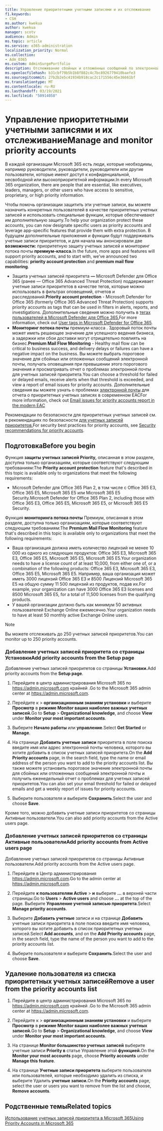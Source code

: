 ```yaml
---
title: Управление приоритетными учетными записями и их отслеживание
f1.keywords:
- CSH
ms.author: kwekua
author: kwekua
manager: scotv
audience: Admin
ms.topic: article
ms.service: o365-administration
localization_priority: Normal
ms.collection:
- Adm_O365
ms.custom: AdminSurgePortfolio
description: Отслеживание сбойных и отложенных сообщений по электронной почте, отправленных в учетные записи с высокими последствиями для бизнеса или из них.
ms.openlocfilehash: b31cbf79b5b1b8f882c4c7bc8926779410baefe3
ms.sourcegitcommit: 27b2b2e5c41934b918cac2c171556c45e36661bf
ms.translationtype: MT
ms.contentlocale: ru-RU
ms.lasthandoff: 03/19/2021
ms.locfileid: "50914058"
---
```

# <a name="manage-and-monitor-priority-accounts"></a><span data-ttu-id="78487-103">Управление приоритетными учетными записями и их отслеживание</span><span class="sxs-lookup"><span data-stu-id="78487-103">Manage and monitor priority accounts</span></span>

<span data-ttu-id="78487-104">В каждой организации Microsoft 365 есть люди, которые необходимы, например руководители, руководители, руководители или другие пользователи, которые имеют доступ к конфиденциальной, несвободной или высокоприоритетной информации.</span><span class="sxs-lookup"><span data-stu-id="78487-104">In every Microsoft 365 organization, there are people that are essential, like executives, leaders, managers, or other users who have access to sensitive, proprietary, or high priority information.</span></span>

<span data-ttu-id="78487-105">Чтобы помочь организации защитить эти учетные записи, вы можете назначить конкретных пользователей в качестве приоритетных учетных записей и использовать специальные функции, которые обеспечивают им дополнительную защиту.</span><span class="sxs-lookup"><span data-stu-id="78487-105">To help your organization protect these accounts, you can now designate specific users as priority accounts and leverage app-specific features that provide them with extra protection.</span></span> <span data-ttu-id="78487-106">В будущем дополнительные приложения и функции будут поддерживать учетные записи приоритетов, и для начала мы анонсировали две **возможности:** приоритетную защиту учетных записей и мониторинг потока почты **премиум-класса.**</span><span class="sxs-lookup"><span data-stu-id="78487-106">In the future, more apps and features will support priority accounts, and to start with, we’ve announced two capabilities: **priority account protection** and **premium mail flow monitoring**.</span></span>

- <span data-ttu-id="78487-107">Защита учетных записей приоритета **—** Microsoft Defender для Office 365 (ранее — Office 365 Advanced Threat Protection) поддерживает учетные записи приоритетов в качестве тегов, которые можно использовать в фильтрах оповещений, отчетов и расследований.</span><span class="sxs-lookup"><span data-stu-id="78487-107">**Priority account protection** - Microsoft Defender for Office 365 (formerly Office 365 Advanced Threat Protection) supports priority accounts as tags that can be used in filters in alerts, reports, and investigations.</span></span> <span data-ttu-id="78487-108">Дополнительные сведения можно получить в [тегах пользователей в Microsoft Defender для Office 365.](../../security/office-365-security/user-tags.md)</span><span class="sxs-lookup"><span data-stu-id="78487-108">For more information, check out [User tags in Microsoft Defender for Office 365](../../security/office-365-security/user-tags.md).</span></span>
- <span data-ttu-id="78487-109">**Мониторинг потока почты** премиум-класса . Здоровый поток почты может иметь решающее значение для успешного ведения бизнеса, а задержки или сбои доставки могут отрицательно повлиять на бизнес.</span><span class="sxs-lookup"><span data-stu-id="78487-109">**Premium Mail Flow Monitoring** - Healthy mail flow can be critical to business success, and delivery delays or failures can have a negative impact on the business.</span></span> <span data-ttu-id="78487-110">Вы можете выбрать пороговое значение для сбойных или отложенных сообщений электронной почты, получать оповещения при превышении этого порогового значения и просматривать отчет о проблемах электронной почты для учетных записей приоритета.</span><span class="sxs-lookup"><span data-stu-id="78487-110">You can choose a threshold for failed or delayed emails, receive alerts when that threshold is exceeded, and view a report of email issues for priority accounts.</span></span> <span data-ttu-id="78487-111">Дополнительные сведения вы можете узнать о проблемах [электронной почты](/exchange/monitoring/mail-flow-reports/mfr-email-issues-for-priority-accounts-report) для отчета о приоритетных учетных записях в современном EAC</span><span class="sxs-lookup"><span data-stu-id="78487-111">For more information, check out [Email issues for priority accounts report in the modern EAC](/exchange/monitoring/mail-flow-reports/mfr-email-issues-for-priority-accounts-report)</span></span>

<span data-ttu-id="78487-112">Рекомендации по безопасности для приоритетных учетных записей см. в рекомендациях по безопасности [для учетных записей приоритетов.](../../security/office-365-security/security-recommendations-for-priority-accounts.md)</span><span class="sxs-lookup"><span data-stu-id="78487-112">For security best practices for priority accounts, see [Security recommendations for priority accounts](../../security/office-365-security/security-recommendations-for-priority-accounts.md).</span></span>

## <a name="before-you-begin"></a><span data-ttu-id="78487-113">Подготовка</span><span class="sxs-lookup"><span data-stu-id="78487-113">Before you begin</span></span>

<span data-ttu-id="78487-114">Функция **защиты учетных записей Priority,** описанная в этом разделе, доступна только организациям, которые соответствуют следующим требованиям:</span><span class="sxs-lookup"><span data-stu-id="78487-114">The **Priority account protection** feature that's described in this topic is available only to organizations that meet the following requirements:</span></span>

- <span data-ttu-id="78487-115">Microsoft Defender для Office 365 Plan 2, в том числе с Office 365 E3, Office 365 E5, Microsoft 365 E5 или Microsoft 365 E5 Security.</span><span class="sxs-lookup"><span data-stu-id="78487-115">Microsoft Defender for Office 365 Plan 2, including those with Office 365 E3, Office 365 E5, Microsoft 365 E5, or Microsoft 365 E5 Security.</span></span>

<span data-ttu-id="78487-116">Функция **мониторинга потока почты** Премиум, описанная в этом разделе, доступна только организациям, которые соответствуют следующим требованиям:</span><span class="sxs-lookup"><span data-stu-id="78487-116">The **Premium Mail Flow Monitoring** feature that's described in this topic is available only to organizations that meet the following requirements:</span></span>

- <span data-ttu-id="78487-117">Ваша организация должна иметь количество лицензий не менее 10 000 из одного из следующих продуктов: Office 365 E3, Microsoft 365 E3, Office 365 E5, Microsoft 365 E5, Microsoft 365 E5.</span><span class="sxs-lookup"><span data-stu-id="78487-117">Your organization needs to have a license count of at least 10,000, from either one of, or a combination of the following products: Office 365 E3, Microsoft 365 E3, Office 365 E5, Microsoft 365 E5.</span></span> <span data-ttu-id="78487-118">Например, ваша организация может иметь 3000 лицензий Office 365 E3 и 8500 Лицензий Microsoft 365 E5 на общую сумму 11 500 лицензий из продуктов, подав их.</span><span class="sxs-lookup"><span data-stu-id="78487-118">For example, your organization can have 3000 Office 365 E3 licenses and 8500 Microsoft 365 E5, for a total of 11,500 licenses from the qualifying products.</span></span>
- <span data-ttu-id="78487-119">У вашей организации должно быть как минимум 50 активных пользователей Exchange Online ежемесячно.</span><span class="sxs-lookup"><span data-stu-id="78487-119">Your organization needs to have at least 50 monthly active Exchange Online users.</span></span>

> [!NOTE]
> <span data-ttu-id="78487-120">Вы можете отслеживать до 250 учетных записей приоритетов.</span><span class="sxs-lookup"><span data-stu-id="78487-120">You can monitor up to 250 priority accounts.</span></span>

### <a name="add-priority-accounts-from-the-setup-page"></a><span data-ttu-id="78487-121">Добавление учетных записей приоритета со страницы Установки</span><span class="sxs-lookup"><span data-stu-id="78487-121">Add priority accounts from the Setup page</span></span>

<span data-ttu-id="78487-122">Добавление учетных записей приоритетов со страницы **Установки.**</span><span class="sxs-lookup"><span data-stu-id="78487-122">Add priority accounts from the **Setup page**.</span></span>

1. <span data-ttu-id="78487-123">Перейдите в центр администрирования Microsoft 365 по <a href="https://go.microsoft.com/fwlink/p/?linkid=2024339" target="_blank">https://admin.microsoft.com</a> крайней .</span><span class="sxs-lookup"><span data-stu-id="78487-123">Go to the Microsoft 365 admin center at <a href="https://go.microsoft.com/fwlink/p/?linkid=2024339" target="_blank">https://admin.microsoft.com</a>.</span></span>

2. <span data-ttu-id="78487-124">Перейдите к  >  **организационным знаниям установки** и выберите **Просмотр** в **режиме Monitor ваших наиболее важных учетных записей.**</span><span class="sxs-lookup"><span data-stu-id="78487-124">Go to **Setup** > **Organizational knowledge**, and choose **View** under **Monitor your most important accounts**.</span></span>

3. <span data-ttu-id="78487-125">Выберите **Начало работы** или **управление**.</span><span class="sxs-lookup"><span data-stu-id="78487-125">Select **Get Started** or **Manage**.</span></span>

4. <span data-ttu-id="78487-126">На странице **Добавить учетные записи** приоритета в поле поиска введите имя или адрес электронной почты человека, которого вы хотите добавить в список учетных записей приоритета.</span><span class="sxs-lookup"><span data-stu-id="78487-126">On the **Add Priority accounts** page, in the search field, type the name or email address of the person you want to add to the priority accounts list.</span></span> <span data-ttu-id="78487-127">Вы также можете установить пороговое значение электронной почты для сбойных или отложенных сообщений электронной почты и получить еженедельный отчет о проблемах для учетных записей приоритетов.</span><span class="sxs-lookup"><span data-stu-id="78487-127">You can also set your email threshold for failed or delayed emails and get a weekly report of issues for priority accounts.</span></span>

5. <span data-ttu-id="78487-128">Выберите пользователя и выберите **Сохранить**.</span><span class="sxs-lookup"><span data-stu-id="78487-128">Select the user and choose **Save**.</span></span>

<span data-ttu-id="78487-129">Кроме того, можно добавить учетные записи приоритетов со страницы Активные пользователи.</span><span class="sxs-lookup"><span data-stu-id="78487-129">You can also add priority accounts from the Active users page.</span></span>

### <a name="add-priority-accounts-from-active-users-page"></a><span data-ttu-id="78487-130">Добавление учетных записей приоритетов со страницы Активные пользователи</span><span class="sxs-lookup"><span data-stu-id="78487-130">Add priority accounts from Active users page</span></span>

<span data-ttu-id="78487-131">Добавление учетных записей приоритетов со страницы Активные пользователи.</span><span class="sxs-lookup"><span data-stu-id="78487-131">Add priority accounts from the Active users page.</span></span>

1. <span data-ttu-id="78487-132">Перейдите в Центр администрирования <a href="https://go.microsoft.com/fwlink/p/?linkid=2024339" target="_blank">https://admin.microsoft.com</a>.</span><span class="sxs-lookup"><span data-stu-id="78487-132">Go to the admin center at <a href="https://go.microsoft.com/fwlink/p/?linkid=2024339" target="_blank">https://admin.microsoft.com</a>.</span></span>

2. <span data-ttu-id="78487-133">Перейдите **к пользователям Active**  >  **и** выберите **...** в верхней части страницы.</span><span class="sxs-lookup"><span data-stu-id="78487-133">Go to **Users** > **Active users** and choose **...** at the top of the page.</span></span> <span data-ttu-id="78487-134">Выберите **Управление учетной записью приоритета**.</span><span class="sxs-lookup"><span data-stu-id="78487-134">Select **Manage priority accounts**.</span></span>

3. <span data-ttu-id="78487-135">Выберите **Добавить учетные** записи и на странице **Добавить** учетные записи приоритета в поле поиска введите имя человека, которого вы хотите добавить в список приоритетных учетных записей.</span><span class="sxs-lookup"><span data-stu-id="78487-135">Select **Add accounts**, and on the **Add Priority accounts** page, in the search field, type the name of the person you want to add to the priority accounts list.</span></span>

4. <span data-ttu-id="78487-136">Выберите пользователя и выберите **Сохранить**.</span><span class="sxs-lookup"><span data-stu-id="78487-136">Select the user and choose **Save**.</span></span>

## <a name="remove-a-user-from-the-priority-accounts-list"></a><span data-ttu-id="78487-137">Удаление пользователя из списка приоритетных учетных записей</span><span class="sxs-lookup"><span data-stu-id="78487-137">Remove a user from the priority accounts list</span></span>

1. <span data-ttu-id="78487-138">Перейдите в центр администрирования Microsoft 365 по <a href="https://go.microsoft.com/fwlink/p/?linkid=2024339" target="_blank">https://admin.microsoft.com</a> крайней .</span><span class="sxs-lookup"><span data-stu-id="78487-138">Go to the Microsoft 365 admin center at <a href="https://go.microsoft.com/fwlink/p/?linkid=2024339" target="_blank">https://admin.microsoft.com</a>.</span></span>

2. <span data-ttu-id="78487-139">Перейдите к  >  **организационным знаниям установки** и выберите **Просмотр** в **режиме Monitor ваших наиболее важных учетных записей.**</span><span class="sxs-lookup"><span data-stu-id="78487-139">Go to **Setup** > **Organizational knowledge**, and choose **View** under **Monitor your most important accounts**.</span></span>

3. <span data-ttu-id="78487-140">На странице **Monitor большинство учетных записей** выберите учетные записи **Priority в** статье Управление этой **функцией.**</span><span class="sxs-lookup"><span data-stu-id="78487-140">On the **Monitor your most accounts** page, choose **Priority accounts** under **Manage this feature**.</span></span>

4. <span data-ttu-id="78487-141">На странице **Учетные записи приоритета** выберите пользователя или пользователей, которые необходимо удалить из списка, и выберите Удалить **учетные записи.**</span><span class="sxs-lookup"><span data-stu-id="78487-141">On the **Priority accounts** page, select the user or users you want to remove from the list and choose, **Remove accounts**.</span></span>

## <a name="related-topics"></a><span data-ttu-id="78487-142">Родственные темы</span><span class="sxs-lookup"><span data-stu-id="78487-142">Related topics</span></span>

[<span data-ttu-id="78487-143">Использование учетных записей приоритета в Microsoft 365</span><span class="sxs-lookup"><span data-stu-id="78487-143">Using Priority Accounts in Microsoft 365</span></span>](https://techcommunity.microsoft.com/t5/microsoft-365-blog/using-priority-accounts-in-microsoft-365/ba-p/1873314)